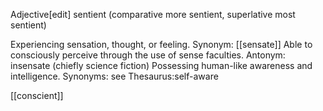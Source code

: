 Adjective[edit]
sentient (comparative more sentient, superlative most sentient)

Experiencing sensation, thought, or feeling.
Synonym: [[sensate]]
Able to consciously perceive through the use of sense faculties.
Antonym: insensate
(chiefly science fiction) Possessing human-like awareness and intelligence.
Synonyms: see Thesaurus:self-aware

[[conscient]]